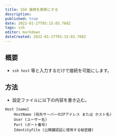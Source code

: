 ```yaml
---
title: SSH 接続を簡単にする
description: 
published: true
date: 2022-01-27T05:15:03.768Z
tags: ssh
editor: markdown
dateCreated: 2022-01-27T05:15:03.768Z
---
```


## 概要
* `ssh host` 等と入力するだけで接続を可能にします。

## 方法
* 設定ファイルに以下の内容を書き込む。
```
Host [name]
 	HostName (宛先サーバーのIPアドレス または ホスト名)
 	User (ユーザー名)
 	Port (ポート番号)
 	IdentityFile (公開鍵認証に使用する秘密鍵)
```